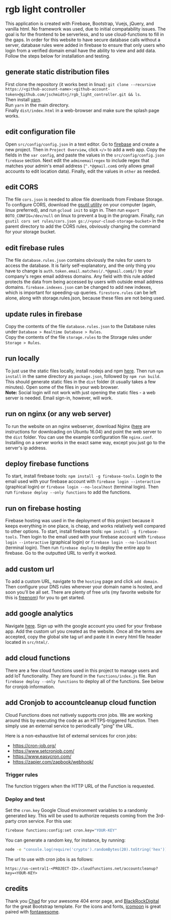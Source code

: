 # rgb light controller

This application is created with Firebase, Bootstrap, Vuejs, jQuery, and vanilla html. No framework was used, due to initial compatability issues. The goal is for the frontend to be serverless, and to use cloud-functions to fill in the gaps. In order for this website to have secure database calls without a server, database rules were added in firebase to ensure that only users who login from a verified domain email have the ability to view and add data. Follow the steps below for installation and testing.

## generate static distribution files

First clone the repository (it works best in linux): `git clone --recursive https://<github-account-name>:<github-account-token>@github.com/jschmidtnj/rgb_light_controller.git && ls`.  
Then install [yarn](https://yarnpkg.com/lang/en/docs/install/#debian-stable).  
Run `yarn` in the main directory.  
Finally `dist/index.html` in a web-browser and make sure the splash page works.  

## edit configuration file

Open `src/config/config.json` in a text editor. Go to [firebase](https://console.firebase.google.com) and create a new project. Then in `Project Overview`, click `</>` to add a web app. Copy the fields in the `var config`, and paste the values in the `src/config/config.json` `firebase` section. Next edit the `adminemailregex` to include regex that matches your admin's email address (`^.*@gmail.com$` only allows gmail accounts to edit location data). Finally, edit the values in `other` as needed.

## edit CORS

The file `cors.json` is needed to allow file downloads from Firebase Storage. To configure CORS, download the [gsutil utility](https://cloud.google.com/storage/docs/gsutil_install) on your computer (again, linux preferred), and run `gcloud init` to sign in. Then run `export BOTO_CONFIG=/dev/null` on linux to prevent a bug in the program. Finally, run `gsutil cors set rules/cors.json gs://<your-cloud-storage-bucket>` in the parent directory to add the CORS rules, obviously changing the command for your storage bucket.

## edit firebase rules

The file `database.rules.json` contains obviously the rules for users to access the database. It is fairly self-explanatory, and the only thing you have to change is `auth.token.email.matches(/.*@gmail.com$/)` to your company's regex email address domains. Any field with this rule added protects the data from being accessed by users with outside email address domains. `firebase.indexes.json` can be changed to add new indexes, which is important for speeding-up queries. `firestore.rules` can be left alone, along with storage.rules.json, because these files are not being used.

## update rules in firebase

Copy the contents of the file `database.rules.json` to the Database rules under `Database > Realtime Database > Rules`.  
Copy the contents of the file `storage.rules` to the Storage rules under `Storage > Rules`.

## run locally

To just use the static files locally, install nodejs and npm [here](https://nodejs.org/en/download/package-manager/). Then run `npm install` in the same directory as `package.json`, followed by `npm run build`. This should generate static files in the `dist` folder (it usually takes a few minutes). Open some of the files in your web browser.  
**Note:** Social login will not work with just opening the static files - a web server is needed. Email sign-in, however, will work.

## run on nginx (or any web server)

To run the website on an nginx webserver, download Nginx ([here](https://www.digitalocean.com/community/tutorials/how-to-install-nginx-on-ubuntu-16-04) are instructions for downloading on Ubuntu 16.04) and point the web server to the `dist` folder. You can use the example configuration file `nginx.conf`. Installing on a server works in the exact same way, except you just go to the server's ip address.

## deploy firebase functions

To start, install firebase tools: `npm install -g firebase-tools`. Login to the email used with your firebase account with `firebase login --interactive` (graphical login) or `firebase login --no-localhost` (terminal login). Then run `firebase deploy --only functions` to add the functions.

## run on firebase hosting

Firebase hosting was used in the deployment of this project because it keeps everything in one place, is cheap, and works relatively well compared to other options. To start, install firebase tools: `npm install -g firebase-tools`. Then login to the email used with your firebase account with `firebase login --interactive` (graphical login) or `firebase login --no-localhost` (terminal login). Then run `firebase deploy` to deploy the entire app to firebase. Go to the outputted URL to verify it worked.

## add custom url

To add a custom URL, navigate to the `hosting` page and click `add domain`. Then configure your DNS rules wherever your domain name is hosted, and soon you'll be all set. There are plenty of free urls (my favorite website for this is [freenom](http://freenom.com/)) for you to get started.

## add google analytics

Navigate [here](https://analytics.google.com/analytics/web/provision). Sign up with the google account you used for your firebase app. Add the custom url you created as the website. Once all the terms are accepted, copy the global site tag url and paste it in every html file header located in `src/html/`.

## add cloud functions

There are a few cloud functions used in this project to manage users and add IoT functionality. They are found in the `functions/index.js` file. Run `firebase deploy --only functions` to deploy all of the functions. See below for cronjob information.

## add Cronjob to accountcleanup cloud function

Cloud Functions does not natively supports cron jobs. We are working around this by executing the code as an HTTPS-triggered function. Then simply use an external service to periodically "ping" the URL.

Here is a non-exhaustive list of external services for cron jobs:
 - https://cron-job.org/
 - https://www.setcronjob.com/
 - https://www.easycron.com/
 - https://zapier.com/zapbook/webhook/

### Trigger rules

The function triggers when the HTTP URL of the Function is requested.

### Deploy and test

Set the `cron.key` Google Cloud environment variables to a randomly generated key. This will be used to authorize requests coming from the 3rd-party cron service. For this use:

```bash
firebase functions:config:set cron.key="YOUR-KEY"
```

You can generate a random key, for instance, by running:

```bash
node -e "console.log(require('crypto').randomBytes(20).toString('hex'))"
```

The url to use with cron jobs is as follows:

```url
https://us-central1-<PROJECT-ID>.cloudfunctions.net/accountcleanup?key=<YOUR-KEY>
```

## credits

Thank you [Chad](https://codepen.io/hellochad/pen/weMpgE) for your awesome 404 error page, and [BlackRockDigital](https://github.com/BlackrockDigital/startbootstrap-new-age) for the great Bootstrap template. For the icons and fonts, [icomoon](https://icomoon.io) is great paired with [fontawesome](https://fontawesome.com/).